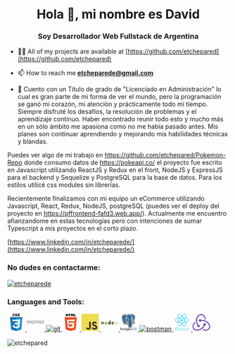 <h1 align="center">Hola 👋, mi nombre es David</h1>
<h3 align="center">Soy Desarrollador Web Fullstack de Argentina</h3>

- 👨‍💻 All of my projects are available at [https://github.com/etchepared](https://github.com/etchepared)

- 📫 How to reach me **etcheparede@gmail.com**

- 📄 Cuento con un Título de grado de "Licenciado en Administración" lo cual es gran parte de mi forma de ver el mundo, pero la programación se ganó mi corazón, mi atención y prácticamente todo mi tiempo. Siempre disfruté los desafíos, la resolución de problemas y el aprendizaje continuo. Haber encontrado reunir todo esto y mucho más en un sólo ámbito me apasiona como no me había pasado antes.
Mis planes son continuar aprendiendo y mejorando mis habilidades técnicas y blandas.

Puedes ver algo de mi trabajo en https://github.com/etchepared/Pokemon-Repo donde consumo datos de https://pokeapi.co/ el proyecto fue escrito en Javascript utilizando ReactJS y Redux en el front, NodeJS y ExpressJS para el backend y Sequelize y PostgreSQL para la base de datos. Para los estilos utilicé css modules sin librerías.

Recientemente finalizamos con mi equipo un eCommerce utilizando Javascript, React, Redux, NodeJS, postgreSQL (puedes ver el deploy del proyecto en https://pffrontend-fafd3.web.app/). Actualmente me encuentro afianzandome en estas tecnologías pero con intenciones de sumar Typescript a mis proyectos en el corto plazo.

[https://www.linkedin.com/in/etcheparede/](https://www.linkedin.com/in/etcheparede/)

<h3 align="left">No dudes en contactarme:</h3>
<p align="left">
<a href="https://linkedin.com/in/etcheparede" target="blank"><img align="center" src="https://raw.githubusercontent.com/rahuldkjain/github-profile-readme-generator/master/src/images/icons/Social/linked-in-alt.svg" alt="etcheparede" height="30" width="40" /></a>
</p>

<h3 align="left">Languages and Tools:</h3>
<p align="left"> <a href="https://www.w3schools.com/css/" target="_blank" rel="noreferrer"> <img src="https://raw.githubusercontent.com/devicons/devicon/master/icons/css3/css3-original-wordmark.svg" alt="css3" width="40" height="40"/> </a> <a href="https://expressjs.com" target="_blank" rel="noreferrer"> <img src="https://raw.githubusercontent.com/devicons/devicon/master/icons/express/express-original-wordmark.svg" alt="express" width="40" height="40"/> </a> <a href="https://git-scm.com/" target="_blank" rel="noreferrer"> <img src="https://www.vectorlogo.zone/logos/git-scm/git-scm-icon.svg" alt="git" width="40" height="40"/> </a> <a href="https://www.w3.org/html/" target="_blank" rel="noreferrer"> <img src="https://raw.githubusercontent.com/devicons/devicon/master/icons/html5/html5-original-wordmark.svg" alt="html5" width="40" height="40"/> </a> <a href="https://developer.mozilla.org/en-US/docs/Web/JavaScript" target="_blank" rel="noreferrer"> <img src="https://raw.githubusercontent.com/devicons/devicon/master/icons/javascript/javascript-original.svg" alt="javascript" width="40" height="40"/> </a> <a href="https://nodejs.org" target="_blank" rel="noreferrer"> <img src="https://raw.githubusercontent.com/devicons/devicon/master/icons/nodejs/nodejs-original-wordmark.svg" alt="nodejs" width="40" height="40"/> </a> <a href="https://www.postgresql.org" target="_blank" rel="noreferrer"> <img src="https://raw.githubusercontent.com/devicons/devicon/master/icons/postgresql/postgresql-original-wordmark.svg" alt="postgresql" width="40" height="40"/> </a> <a href="https://postman.com" target="_blank" rel="noreferrer"> <img src="https://www.vectorlogo.zone/logos/getpostman/getpostman-icon.svg" alt="postman" width="40" height="40"/> </a> <a href="https://reactjs.org/" target="_blank" rel="noreferrer"> <img src="https://raw.githubusercontent.com/devicons/devicon/master/icons/react/react-original-wordmark.svg" alt="react" width="40" height="40"/> </a> <a href="https://redux.js.org" target="_blank" rel="noreferrer"> <img src="https://raw.githubusercontent.com/devicons/devicon/master/icons/redux/redux-original.svg" alt="redux" width="40" height="40"/> </a> </p>

<p><img align="center" src="https://github-readme-stats.vercel.app/api/top-langs?username=etchepared&show_icons=true&locale=en&layout=compact" alt="etchepared" /></p>


